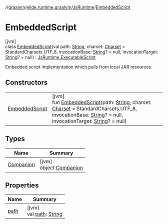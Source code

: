 //[graalvm](../../../../index.md)/[elide.runtime.graalvm](../../index.md)/[JsRuntime](../index.md)/[EmbeddedScript](index.md)

# EmbeddedScript

[jvm]\
class [EmbeddedScript](index.md)(val path: [String](https://kotlinlang.org/api/latest/jvm/stdlib/kotlin/-string/index.html), charset: [Charset](https://docs.oracle.com/javase/8/docs/api/java/nio/charset/Charset.html) = StandardCharsets.UTF_8, invocationBase: [String](https://kotlinlang.org/api/latest/jvm/stdlib/kotlin/-string/index.html)? = null, invocationTarget: [String](https://kotlinlang.org/api/latest/jvm/stdlib/kotlin/-string/index.html)? = null) : [JsRuntime.ExecutableScript](../-executable-script/index.md)

Embedded script implementation which pulls from local JAR resources.

## Constructors

| | |
|---|---|
| [EmbeddedScript](-embedded-script.md) | [jvm]<br>fun [EmbeddedScript](-embedded-script.md)(path: [String](https://kotlinlang.org/api/latest/jvm/stdlib/kotlin/-string/index.html), charset: [Charset](https://docs.oracle.com/javase/8/docs/api/java/nio/charset/Charset.html) = StandardCharsets.UTF_8, invocationBase: [String](https://kotlinlang.org/api/latest/jvm/stdlib/kotlin/-string/index.html)? = null, invocationTarget: [String](https://kotlinlang.org/api/latest/jvm/stdlib/kotlin/-string/index.html)? = null) |

## Types

| Name | Summary |
|---|---|
| [Companion](-companion/index.md) | [jvm]<br>object [Companion](-companion/index.md) |

## Properties

| Name | Summary |
|---|---|
| [path](path.md) | [jvm]<br>val [path](path.md): [String](https://kotlinlang.org/api/latest/jvm/stdlib/kotlin/-string/index.html) |
